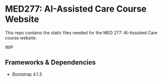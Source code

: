 # MED277: AI-Assisted Care Course Website

This repo contains the static files needed for the MED 277: AI-Assisted Care course website.

WIP

## Frameworks & Dependencies
- Bootstrap 4.1.3

